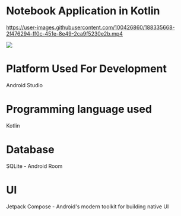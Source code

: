 # Notebook Application in Kotlin





https://user-images.githubusercontent.com/100426860/188335668-2f476294-ff0c-451e-8e49-2ca9f5230e2b.mp4




















![](notebook.gif)
# Platform Used For Development
 Android Studio 
# Programming language used
  Kotlin
# Database
  SQLite - Android Room
# UI 
  Jetpack Compose - Android's modern toolkit for building native UI


